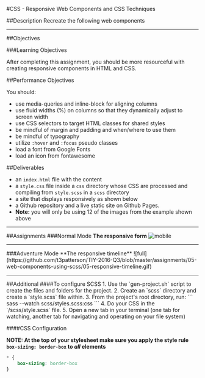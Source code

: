 #CSS - Responsive Web Components and CSS Techniques

##Description
Recreate the following web components
<hr>
##Objectives

###Learning Objectives

After completing this assignment, you should be more resourceful with creating responsive components in HTML and CSS. 

##Performance Objectives

You should:
- use media-queries and inline-block for aligning columns
- use fluid widths (%) on columns so that they dynamically adjust to screen width
- use CSS selectors to target HTML classes for shared styles
- be mindful of margin and padding and when/where to use them
- be mindful of typography
- utilize `:hover` and `:focus` pseudo classes
- load a font from Google Fonts
- load an icon from fontawesome

##Deliverables 
- an `index.html` file with the content
- a `style.css` file inside a `css` directory whose CSS are processed and compiling from `style.scss` in a `scss` directory
- a site that displays responsively as shown below
- a Github repository and a live static site on Github Pages. 
- **Note:** you will only be using 12 of the images from the example shown above
<hr>

##Assignments
###Normal Mode
**The responsive form**
![mobile](https://github.com/t3patterson/TIY-2016-Q3/blob/master/assignments/05-web-components-using-scss/05-responsive-forms.gif)

<hr>
###Adventure Mode
**The responsive timeline**
![full](https://github.com/t3patterson/TIY-2016-Q3/blob/master/assignments/05-web-components-using-scss/05-responsive-timeline.gif)

<hr>
##Additional
####To configure SCSS
1. Use the `gen-project.sh` script to create the files and folders for the project. 
2. Create an `scss` directory and create a `style.scss` file within. 
3. From the project's root directory, run: 
  ```
  sass --watch scss/styles.scss:css
  ```
4. Do your CSS in the `/scss/style.scss` file.
5. Open a new tab in your terminal (one tab for watching, another tab for navigating and operating on your file system)

####CSS Configuration

**NOTE: At the top of your stylesheet make sure you apply the style rule `box-sizing: border-box` to *all* elements**

```css
* {
    box-sizing: border-box
}
```
